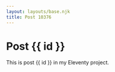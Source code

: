 ```yaml
---
layout: layouts/base.njk
title: Post 10376
---
```


# Post {{ id }}

This is post {{ id }} in my Eleventy project.
